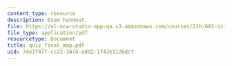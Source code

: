 ```yaml
---
content_type: resource
description: Exam handout.
file: https://ol-ocw-studio-app-qa.s3.amazonaws.com/courses/21h-601-islam-the-middle-east-and-the-west-fall-2006/7de1f47fcc22347dadd21f43e1126dcf_quiz_final_map.pdf
file_type: application/pdf
resourcetype: Document
title: quiz_final_map.pdf
uid: 7de1f47f-cc22-347d-add2-1f43e1126dcf
---
```

